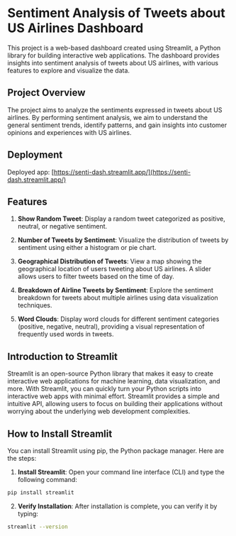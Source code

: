 # Sentiment Analysis of Tweets about US Airlines Dashboard

This project is a web-based dashboard created using Streamlit, a Python library for building interactive web applications. The dashboard provides insights into sentiment analysis of tweets about US airlines, with various features to explore and visualize the data.

## Project Overview

The project aims to analyze the sentiments expressed in tweets about US airlines. By performing sentiment analysis, we aim to understand the general sentiment trends, identify patterns, and gain insights into customer opinions and experiences with US airlines.

## Deployment

Deployed app: [https://senti-dash.streamlit.app/](https://senti-dash.streamlit.app/)

## Features

1. **Show Random Tweet**: Display a random tweet categorized as positive, neutral, or negative sentiment.

2. **Number of Tweets by Sentiment**: Visualize the distribution of tweets by sentiment using either a histogram or pie chart.

3. **Geographical Distribution of Tweets**: View a map showing the geographical location of users tweeting about US airlines. A slider allows users to filter tweets based on the time of day.

4. **Breakdown of Airline Tweets by Sentiment**: Explore the sentiment breakdown for tweets about multiple airlines using data visualization techniques.

5. **Word Clouds**: Display word clouds for different sentiment categories (positive, negative, neutral), providing a visual representation of frequently used words in tweets.

## Introduction to Streamlit

Streamlit is an open-source Python library that makes it easy to create interactive web applications for machine learning, data visualization, and more. With Streamlit, you can quickly turn your Python scripts into interactive web apps with minimal effort. Streamlit provides a simple and intuitive API, allowing users to focus on building their applications without worrying about the underlying web development complexities.

## How to Install Streamlit

You can install Streamlit using pip, the Python package manager. Here are the steps:

1. **Install Streamlit**: Open your command line interface (CLI) and type the following command:
````bash 
pip install streamlit
````
2. **Verify Installation**: After installation is complete, you can verify it by typing:
````bash
streamlit --version
````


